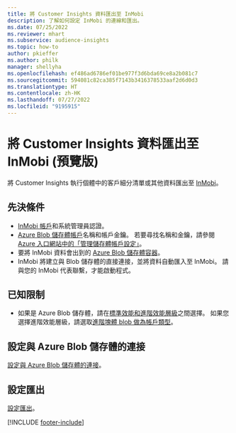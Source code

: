 ```yaml
---
title: 將 Customer Insights 資料匯出至 InMobi
description: 了解如何設定 InMobi 的連線和匯出。
ms.date: 07/25/2022
ms.reviewer: mhart
ms.subservice: audience-insights
ms.topic: how-to
author: pkieffer
ms.author: philk
manager: shellyha
ms.openlocfilehash: ef486ad6786ef01be977f3d6bda69ce8a2b081c7
ms.sourcegitcommit: 594081c82ca385f7143b3416378533aaf2d6d0d3
ms.translationtype: HT
ms.contentlocale: zh-HK
ms.lasthandoff: 07/27/2022
ms.locfileid: "9195915"
---
```

# <a name="export-customer-insights-data-to-inmobi-preview"></a>將 Customer Insights 資料匯出至 InMobi (預覽版)

將 Customer Insights 執行個體中的客戶細分清單或其他資料匯出至 [InMobi](https://www.inmobi.com/)。

## <a name="prerequisites"></a>先決條件

- [InMobi 帳戶](https://www.inmobi.com/)和系統管理員認證。
- [Azure Blob 儲存體帳戶](/azure/storage/blobs/create-data-lake-storage-account)名稱和帳戶金鑰。 若要尋找名稱和金鑰，請參閱 [Azure 入口網站中的「管理儲存體帳戶設定」](/azure/storage/common/storage-account-manage)。
- 要將 InMobi 資料會出到的 [Azure Blob 儲存體容器](/azure/storage/blobs/storage-quickstart-blobs-portal#create-a-container)。
- InMobi 將建立與 Blob 儲存體的直接連接，並將資料自動匯入至 InMobi。 請與您的 InMobi 代表聯繫，才能啟動程式。

## <a name="known-limitations"></a>已知限制

- 如果是 Azure Blob 儲存體，請在[標準效能和進階效能層級](/azure/storage/blobs/storage-blob-performance-tiers)之間選擇。 如果您選擇進階效能層級，請選取[進階塊體 blob 做為帳戶類型](/azure/storage/common/storage-account-overview#types-of-storage-accounts)。

## <a name="set-up-connection-to-azure-blob-storage"></a>設定與 Azure Blob 儲存體的連接

[設定與 Azure Blob 儲存體的連接](export-azure-blob-storage.md)。

## <a name="configure-an-export"></a>設定匯出

[設定匯出](export-azure-blob-storage.md#configure-an-export)。

[!INCLUDE [footer-include](includes/footer-banner.md)]
